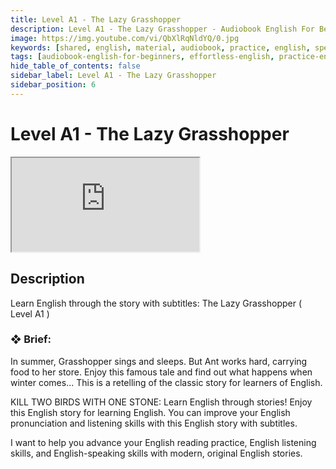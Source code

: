 ```yaml
---
title: Level A1 - The Lazy Grasshopper
description: Level A1 - The Lazy Grasshopper - Audiobook English For Beginners
image: https://img.youtube.com/vi/QbXlRqNldYQ/0.jpg
keywords: [shared, english, material, audiobook, practice, english, speaking]
tags: [audiobook-english-for-beginners, effortless-english, practice-english-speaking]
hide_table_of_contents: false
sidebar_label: Level A1 - The Lazy Grasshopper
sidebar_position: 6
---
```


# Level A1 - The Lazy Grasshopper

<div class="video-container">
<iframe src="https://www.youtube.com/embed/QbXlRqNldYQ?controls=0" title="YouTube video player"></iframe>
<a href="https://www.youtube.com/watch?v=QbXlRqNldYQ" target="_blank"></a>
</div>

## Description

Learn English through the story with subtitles: The Lazy Grasshopper ( Level A1 )

### ❖ Brief:

In summer, Grasshopper sings and sleeps. But Ant works hard, carrying food to her store. Enjoy this famous tale and find out what happens when winter comes... This is a retelling of the classic story for learners of English.

KILL TWO BIRDS WITH ONE STONE: Learn English through stories! Enjoy this English story for learning English. You can improve your English pronunciation and listening skills with this English story with subtitles.

I want to help you advance your English reading practice, English listening skills, and English-speaking skills with modern, original English stories.